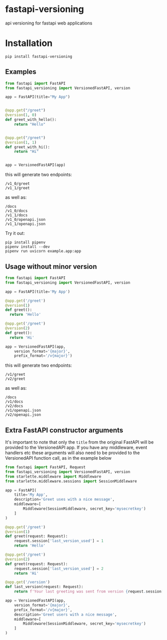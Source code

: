 # fastapi-versioning
api versioning for fastapi web applications

# Installation

`pip install fastapi-versioning`

## Examples
```python
from fastapi import FastAPI
from fastapi_versioning import VersionedFastAPI, version

app = FastAPI(title="My App")


@app.get("/greet")
@version(1, 0)
def greet_with_hello():
    return "Hello"


@app.get("/greet")
@version(1, 1)
def greet_with_hi():
    return "Hi"


app = VersionedFastAPI(app)
```

this will generate two endpoints:
```
/v1_0/greet
/v1_1/greet
```
as well as:
```
/docs
/v1_0/docs
/v1_1/docs
/v1_0/openapi.json
/v1_1/openapi.json
```

Try it out:
```
pip install pipenv
pipenv install --dev
pipenv run uvicorn example.app:app
```

## Usage without minor version
```python
from fastapi import FastAPI
from fastapi_versioning import VersionedFastAPI, version

app = FastAPI(title='My App')

@app.get('/greet')
@version(1)
def greet():
  return 'Hello'

@app.get('/greet')
@version(2)
def greet():
  return 'Hi'

app = VersionedFastAPI(app,
    version_format='{major}',
    prefix_format='/v{major}')
```

this will generate two endpoints:
```
/v1/greet
/v2/greet
```
as well as:
```
/docs
/v1/docs
/v2/docs
/v1/openapi.json
/v2/openapi.json
```

## Extra FastAPI constructor arguments

It's important to note that only the `title` from the original FastAPI will be
provided to the VersionedAPI app. If you have any middleware, event handlers
etc these arguments will also need to be provided to the VersionedAPI function
call, as in the example below

```python
from fastapi import FastAPI, Request
from fastapi_versioning import VersionedFastAPI, version
from starlette.middleware import Middleware
from starlette.middleware.sessions import SessionMiddleware

app = FastAPI(
    title='My App',
    description='Greet uses with a nice message',
    middleware=[
        Middleware(SessionMiddleware, secret_key='mysecretkey')
    ]
)

@app.get('/greet')
@version(1)
def greet(request: Request):
    request.session['last_version_used'] = 1
    return 'Hello'

@app.get('/greet')
@version(2)
def greet(request: Request):
    request.session['last_version_used'] = 2
    return 'Hi'

@app.get('/version')
def last_version(request: Request):
    return f'Your last greeting was sent from version {request.session["last_version_used"]}'

app = VersionedFastAPI(app,
    version_format='{major}',
    prefix_format='/v{major}',
    description='Greet users with a nice message',
    middleware=[
        Middleware(SessionMiddleware, secret_key='mysecretkey')
    ]
)
```
